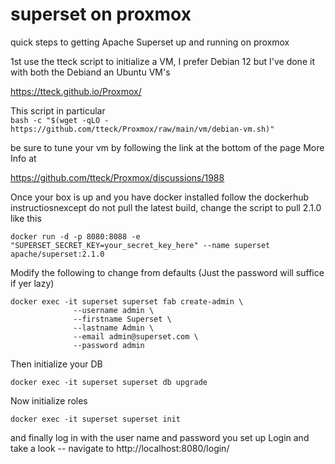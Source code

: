 # superset on proxmox
quick steps to getting Apache Superset up and running on proxmox

1st use the tteck script to initialize a VM, I prefer Debian 12 but I've done it with both the Debiand an Ubuntu VM's

https://tteck.github.io/Proxmox/

This script in particular<br>
```bash -c "$(wget -qLO - https://github.com/tteck/Proxmox/raw/main/vm/debian-vm.sh)"```

 be sure to tune your vm by following the link at the bottom of the page
 More Info at 
 
 https://github.com/tteck/Proxmox/discussions/1988

 Once your box is up and you have docker installed follow the dockerhub instructiosnexcept do not pull the latest build, change the script to pull 2.1.0 like this 

```docker run -d -p 8080:8088 -e "SUPERSET_SECRET_KEY=your_secret_key_here" --name superset apache/superset:2.1.0```

Modify the following to change from defaults (Just the password will suffice if yer lazy)

```
docker exec -it superset superset fab create-admin \
              --username admin \
              --firstname Superset \
              --lastname Admin \
              --email admin@superset.com \
              --password admin
```

Then initialize your DB

```docker exec -it superset superset db upgrade```
  
Now initialize roles 

```docker exec -it superset superset init```

and finally log in with the user name and password you set up
Login and take a look -- navigate to http://localhost:8080/login/
